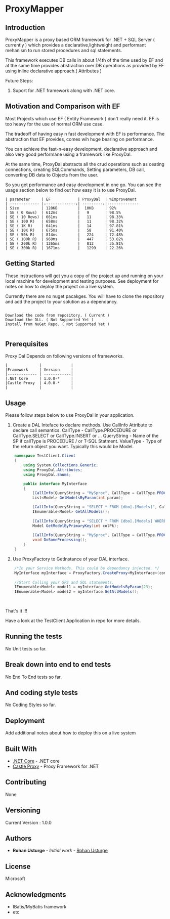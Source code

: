 # ProxyMapper

## Introduction

ProxyMapper is a proxy based ORM framework for .NET + SQL Server ( currently ) which provides a declarative,lightweight and performant mehanism to run stored procedures and sql statements.

This framework executes DB calls in about 1/4th of the time used by EF and at the same time provides abstraction over DB operations as provided by EF using inline declarative approach.( Attributes )  

Future Steps:

1. Suport for .NET framework along with .NET core.

## Motivation and Comparison with EF

Most Projects which use EF ( Entity Framework ) don't really need it. EF is too heavy for the use of normal ORM use case. 

The tradeoff of having easy n fast development with EF is performance. The abstraction that EF provides, comes wih huge bearing on performance.

You can achieve the fast-n-easy development, declarative approach and also very good performane using a framework like ProxyDal. 

At the same time, ProxyDal abstracts all the crud operations such as ceating connections, creating SQLCommands, Setting parameters, DB call, converting DB data to Objects from the user. 

So you get performance and easy development in one go. You can see the usage section below to find out how easy it is to use ProxyDal.


```
| parameter     | EF            | ProxyDal  | %Improvement
| ------------- |:-------------:| ---------:|--------------
| Size          | 128KB         |  10KB     | 92%
| SE ( 0 Rows)  | 612ms         |   9       | 98.5%
| SE ( 10 Rows) | 661ms         |   11      | 98.33%
| SE ( 100 R)   | 658ms         |   11      | 98.32%
| SE ( 1K R)    | 641ms         |   14      | 97.81%
| SE ( 10K R)   | 675ms         |   58      | 91.40%
| SE ( 50k R)   | 814ms         |   224     | 72.48%
| SE ( 100k R)  | 968ms         |   447     | 53.82%
| SE ( 200k R)  | 1265ms        |   812     | 35.81%
| SE ( 300k R)  | 1671ms        |   1299    | 22.26%

```


## Getting Started

These instructions will get you a copy of the project up and running on your local machine for development and testing purposes. See deployment for notes on how to deploy the project on a live system.

Currently there are no nuget pacakges. You will have to clone the repository and add the project to your solution as a dependancy.

```

Download the code from repository. ( Current )
Download the DLL. ( Not Supported Yet )
Install from NuGet Repo. ( Not Supported Yet )


```


## Prerequisites

Proxy Dal Depends on following versions of frameworks.

```
|              |             | 
|Framework     | Version     |
|------------- | ------------|
|.NET Core     | 1.0.0-*     |
|Castle Proxy  | 4.0.0-*     |
|              |             | 
```

## Usage

Please follow steps below to use ProxyDal in your application.

1. Create a DAL Inteface to declare methods. Use CallInfo Attribute to declare call semantics. 
    CallType - CallType.PROCEDURE or CallType.SELECT or CallType.INSERT or ...
    QueryString - Name of the SP if callType is PROCEDURE / or T-SQL Statment.
    ValueType - Type of the return object you want. Typically this would be Model. 

```c#
    namespace TestClient.Client
    {
        using System.Collections.Generic;
        using ProxyDal.Attributes;
        using ProxyDal.Enums;

        public interface MyInterface
        {
            [CallInfo(QueryString = "MySproc", CallType = CallType.PROCEDURE, ValueType = typeof(Model))]
            List<Model> GetModelsByParam(int param);

            [CallInfo(QueryString = "SELECT * FROM [dbo].[Models]", CallType = CallType.SELECT, ValueType = typeof(Model))]
            IEnumerable<Model> GetAllModels();
            
            [CallInfo(QueryString = "SELECT * FROM [dbo].[Models] WHERE COLPK = @ColPk", CallType = CallType.SELECT, ValueType = typeof(Model))]
            Model GetModelByPrimaryKey(int colPk);
            
            [CallInfo(QueryString = "MySproc", CallType = CallType.PROCEDURE]
            void DoSomeProcessing();
        }
    }

```


2. Use ProxyFactory to GetInstance of your DAL interface.

```c#
    /*In your Service Methods. This could be dependancy injected. */
    MyInterface myInterface = ProxyFactory.CreateProxy<MyInterface>(connectionString);
    
    //Start Calling your SPS and SQL statements.
    IEnumerable<Model> model1 = myInterface.GetModelsByParam(23);
    IEnumerable<Model> model2 = myInterface.GetAllModels();
    
    
```

That's it !!!



Have a look at the TestClient Application in repo for more details.


## Running the tests

No Unit tests so far. 

## Break down into end to end tests

No End To End tests so far.

## And coding style tests

No Coding Styles so far.

## Deployment

Add additional notes about how to deploy this on a live system

## Built With

* [.NET Core](https://www.asp.net/core) - .NET core
* [Castle Proxy](http://www.castleproject.org/) - Proxy Framework for .NET

## Contributing

None

## Versioning

Current Version : 1.0.0
 

## Authors

* **Rohan Usturge** - *Initial work* - [Rohan Usturge](https://github.com/l3lade)


## License

Microsoft

## Acknowledgments

* IBatis/MyBatis framework
* etc
